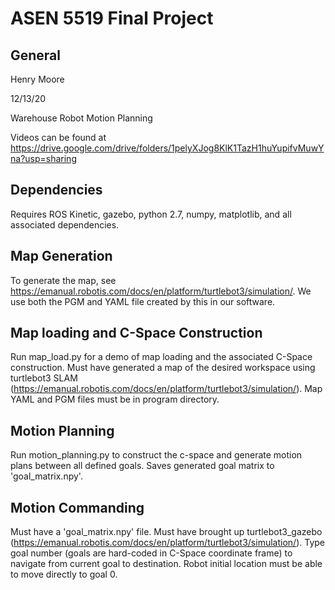 # ASEN 5519 Final Project
## General
Henry Moore

12/13/20

Warehouse Robot Motion Planning

Videos can be found at https://drive.google.com/drive/folders/1pelyXJog8KlK1TazH1huYupifvMuwYna?usp=sharing

## Dependencies

Requires ROS Kinetic, gazebo, python 2.7, numpy, matplotlib, and all associated dependencies.

## Map Generation
To generate the map, see https://emanual.robotis.com/docs/en/platform/turtlebot3/simulation/. We use both the PGM and YAML file created by this in our software.

## Map loading and C-Space Construction
Run map_load.py for a demo of map loading and the associated C-Space construction. Must have generated a map of the desired workspace using turtlebot3 SLAM (https://emanual.robotis.com/docs/en/platform/turtlebot3/simulation/). Map YAML and PGM files must be in program directory.

## Motion Planning
Run motion_planning.py to construct the c-space and generate motion plans between all defined goals. Saves generated goal matrix to 'goal_matrix.npy'.

## Motion Commanding

Must have a 'goal_matrix.npy' file. Must have brought up turtlebot3_gazebo (https://emanual.robotis.com/docs/en/platform/turtlebot3/simulation/). Type goal number (goals are hard-coded in C-Space coordinate frame) to navigate from current goal to destination. Robot initial location must be able to move directly to goal 0.

